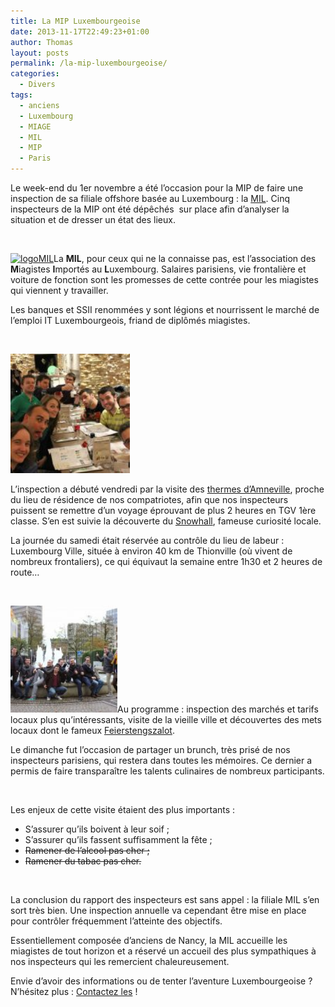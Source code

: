```yaml
---
title: La MIP Luxembourgeoise
date: 2013-11-17T22:49:23+01:00
author: Thomas
layout: posts
permalink: /la-mip-luxembourgeoise/
categories:
  - Divers
tags:
  - anciens
  - Luxembourg
  - MIAGE
  - MIL
  - MIP
  - Paris
---
```

Le week-end du 1er novembre a été l&#8217;occasion pour la MIP de faire une inspection de sa filiale offshore basée au Luxembourg : la <a href="https://assomil.lu" target="_blank">MIL</a>. Cinq inspecteurs de la MIP ont été dépêchés  sur place afin d&#8217;analyser la situation et de dresser un état des lieux.

&nbsp;

[<img class="size-thumbnail wp-image-2372 alignleft" alt="logoMIL" src="/assets/uploads/2013/11/logoMIL-150x150.png" width="150" height="150" srcset="/assets/uploads/2013/11/logoMIL-150x150.png 150w, /assets/uploads/2013/11/logoMIL-100x100.png 100w, /assets/uploads/2013/11/logoMIL.png 300w" sizes="(max-width: 150px) 100vw, 150px" />](/assets/uploads/2013/11/logoMIL.png)La **MIL**, pour ceux qui ne la connaisse pas, est l&#8217;association des **M**iagistes **I**mportés au **L**uxembourg. Salaires parisiens, vie frontalière et voiture de fonction sont les promesses de cette contrée pour les miagistes qui viennent y travailler.

Les banques et SSII renommées y sont légions et nourrissent le marché de l&#8217;emploi IT Luxembourgeois, friand de diplômés miagistes.

&nbsp;

[<img class="alignright" alt="repas" src="/assets/uploads/2013/11/repas-150x150.jpg" width="191" height="191" />](/assets/uploads/2013/11/repas.jpg)

L&#8217;inspection a débuté vendredi par la visite des <a href="https://www.thermapolis.com/" target="_blank">thermes d&#8217;</a>[Amneville](https://www.thermapolis.com/), proche du lieu de résidence de nos compatriotes, afin que nos inspecteurs puissent se remettre d&#8217;un voyage éprouvant de plus 2 heures en TGV 1ère classe. S&#8217;en est suivie la découverte du <a href="https://www.snowhall-amneville.fr/" target="_blank">Snowhall</a>, fameuse curiosité locale.

La journée du samedi était réservée au contrôle du lieu de labeur : Luxembourg Ville, située à environ 40 km de Thionville (où vivent de nombreux frontaliers), ce qui équivaut la semaine entre 1h30 et 2 heures de route&#8230;

&nbsp;

[<img class="alignleft" alt="luxembourg2" src="/assets/uploads/2013/11/luxembourg2-150x150.jpg" width="171" height="171" />](/assets/uploads/2013/11/luxembourg2.jpg)Au programme : inspection des marchés et tarifs locaux plus qu&#8217;intéressants, visite de la vieille ville et découvertes des mets locaux dont le fameux <a href="https://www.luxembourg-a-la-carte.lu/w1/index.php/167.html" target="_blank">Feierstengszalot</a>.

Le dimanche fut l&#8217;occasion de partager un brunch, très prisé de nos inspecteurs parisiens, qui restera dans toutes les mémoires. Ce dernier a permis de faire transparaître les talents culinaires de nombreux participants.

&nbsp;

Les enjeux de cette visite étaient des plus importants :

  * S&#8217;assurer qu&#8217;ils boivent à leur soif ;
  * S&#8217;assurer qu&#8217;ils fassent suffisamment la fête ;
  * <del>Ramener de l&#8217;alcool pas cher ;</del>
  * <del>Ramener du tabac pas cher.</del>

&nbsp;

La conclusion du rapport des inspecteurs est sans appel : la filiale MIL s&#8217;en sort très bien. Une inspection annuelle va cependant être mise en place pour contrôler fréquemment l&#8217;atteinte des objectifs.

Essentiellement composée d&#8217;anciens de Nancy, la MIL accueille les miagistes de tout horizon et a réservé un accueil des plus sympathiques à nos inspecteurs qui les remercient chaleureusement.

<p style="text-align: left;">
  Envie d&#8217;avoir des informations ou de tenter l&#8217;aventure Luxembourgeoise ? N&#8217;hésitez plus : <a href="https://www.assomil.lu/lassociation/bureau/" target="_blank">Contactez les</a> !
</p>

&nbsp;
